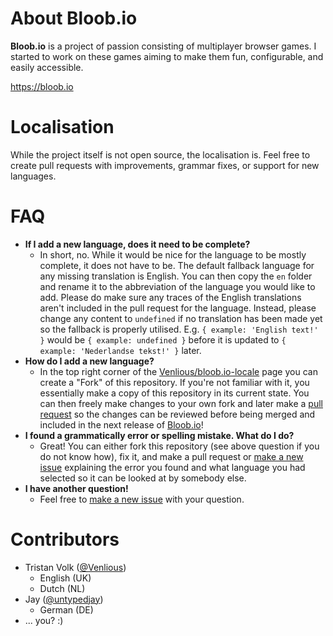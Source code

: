 # About Bloob.io

**Bloob.io** is a project of passion consisting of multiplayer browser games. I started to work on these games aiming to make them fun, configurable, and easily accessible.

https://bloob.io

# Localisation

While the project itself is not open source, the localisation is. Feel free to create pull requests with improvements, grammar fixes, or support for new languages.

# FAQ

* **If I add a new language, does it need to be complete?**
  * In short, no. While it would be nice for the language to be mostly complete, it does not have to be. The default fallback language for any missing translation is English. You can then copy the `en` folder and rename it to the abbreviation of the language you would like to add. Please do make sure any traces of the English translations aren't included in the pull request for the language. Instead, please change any content to `undefined` if no translation has been made yet so the fallback is properly utilised. E.g. `{ example: 'English text!' }` would be `{ example: undefined }` before it is updated to `{ example: 'Nederlandse tekst!' }` later.
* **How do I add a new language?**
  * In the top right corner of the [Venlious/bloob.io-locale](https://github.com/Venlious/bloob.io-locale) page you can create a "Fork" of this repository. If you're not familiar with it, you essentially make a copy of this repository in its current state. You can then freely make changes to your own fork and later make a [pull request](https://github.com/Venlious/bloob.io-locale/pulls) so the changes can be reviewed before being merged and included in the next release of [Bloob.io](https://bloob.io)!
* **I found a grammatically error or spelling mistake. What do I do?**
  * Great! You can either fork this repository (see above question if you do not know how), fix it, and make a pull request or [make a new issue](https://github.com/Venlious/bloob.io-locale/issues/new) explaining the error you found and what language you had selected so it can be looked at by somebody else.
* **I have another question!**
  * Feel free to [make a new issue](https://github.com/Venlious/bloob.io-locale/issues/new) with your question.

# Contributors
* Tristan Volk ([@Venlious](https://github.com/Venlious))
  * English (UK)
  * Dutch (NL)
* Jay ([@untypedjay](https://github.com/untypedjay))
  * German (DE)
* ... you? :)
